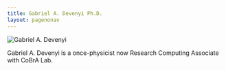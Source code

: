 ```yaml
---
title: Gabriel A. Devenyi Ph.D.
layout: pagenonav
---
```

![Gabriel A. Devenyi](/images/Gabrie.Devenyi.Headshot.jpg)

Gabriel A. Devenyi is a once-physicist now Research Computing Associate with CoBrA Lab.

